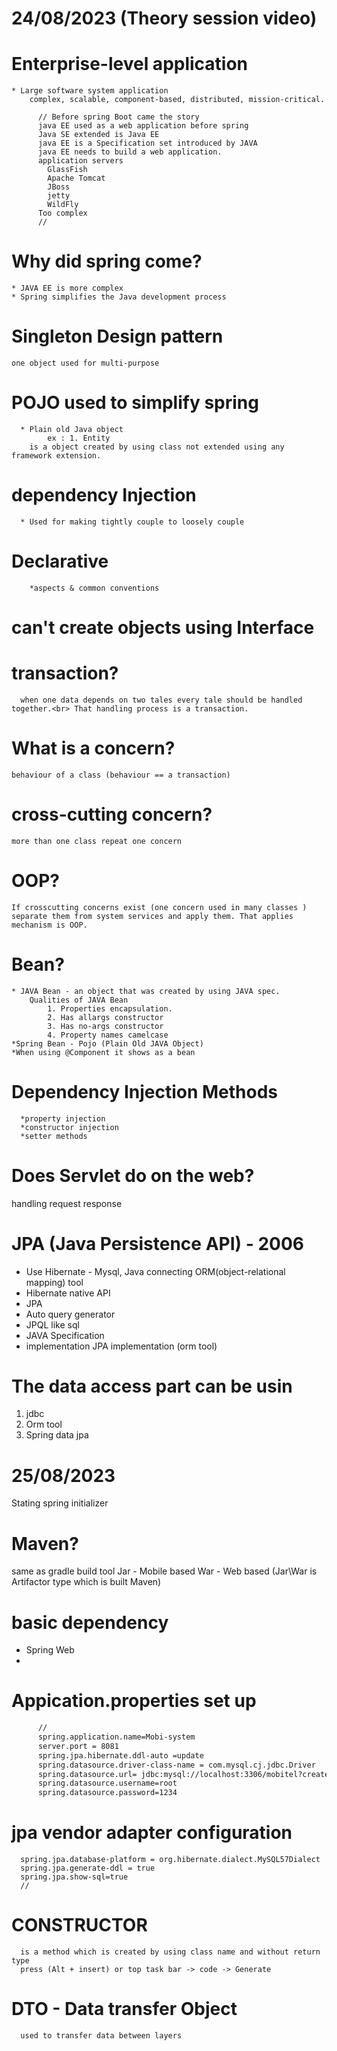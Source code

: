 # 24/08/2023 (Theory session video)

# Enterprise-level application
    * Large software system application
        complex, scalable, component-based, distributed, mission-critical.

          // Before spring Boot came the story
          java EE used as a web application before spring 
          Java SE extended is Java EE 
          java EE is a Specification set introduced by JAVA
          java EE needs to build a web application.
          application servers
            GlassFish
            Apache Tomcat
            JBoss
            jetty
            WildFly
          Too complex
          //
# Why did spring come? 
    * JAVA EE is more complex 
    * Spring simplifies the Java development process 
# Singleton Design pattern
    one object used for multi-purpose
 
# POJO used to simplify spring
      * Plain old Java object 
            ex : 1. Entity
        is a object created by using class not extended using any framework extension.

# dependency Injection
      * Used for making tightly couple to loosely couple
# Declarative 
        *aspects & common conventions
# can't create objects using Interface 
# transaction?
      when one data depends on two tales every tale should be handled together.<br> That handling process is a transaction. 
# What is a concern?
    behaviour of a class (behaviour == a transaction)  
# cross-cutting concern?
    more than one class repeat one concern 
# OOP?
    If crosscutting concerns exist (one concern used in many classes ) separate them from system services and apply them. That applies mechanism is OOP. 
# Bean?
    * JAVA Bean - an object that was created by using JAVA spec.
        Qualities of JAVA Bean 
            1. Properties encapsulation.
            2. Has allargs constructor  
            3. Has no-args constructor
            4. Property names camelcase 
    *Spring Bean - Pojo (Plain Old JAVA Object)
    *When using @Component it shows as a bean
# Dependency Injection Methods
      *property injection
      *constructor injection
      *setter methods
# Does Servlet do on the web?
   handling request response 

# JPA (Java Persistence API) - 2006 
   * Use Hibernate - Mysql, Java connecting ORM(object-relational mapping) tool 
   * Hibernate native API 
   * JPA
   * Auto query generator 
   * JPQL like sql
   * JAVA Specification
   * implementation 
         JPA implementation (orm tool)
# The data access part can be usin
   1. jdbc
   2. Orm tool
   3. Spring data jpa

# 25/08/2023

Stating spring initializer
# Maven? 
   same as gradle
   build tool
Jar - Mobile based
War - Web based
(Jar\War is Artifactor type which is built Maven)

# basic dependency
   * Spring Web
   * 
# Appication.properties set up
```xml
      //
      spring.application.name=Mobi-system
      server.port = 8081
      spring.jpa.hibernate.ddl-auto =update
      spring.datasource.driver-class-name = com.mysql.cj.jdbc.Driver
      spring.datasource.url= jdbc:mysql://localhost:3306/mobitel?createDatabaseIfNotExist=true
      spring.datasource.username=root
      spring.datasource.password=1234
```  
# jpa vendor adapter configuration
      
      spring.jpa.database-platform = org.hibernate.dialect.MySQL57Dialect
      spring.jpa.generate-ddl = true
      spring.jpa.show-sql=true
      //

# CONSTRUCTOR 
      is a method which is created by using class name and without return type
      press (Alt + insert) or top task bar -> code -> Generate
# DTO - Data transfer Object
      used to transfer data between layers


      

